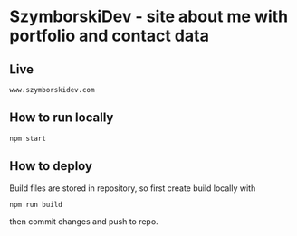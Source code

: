 # SzymborskiDev - site about me with portfolio and contact data

## Live

`www.szymborskidev.com`

## How to run locally

`npm start`

## How to deploy

Build files are stored in repository, so first create build locally with

`npm run build`

then commit changes and push to repo.
